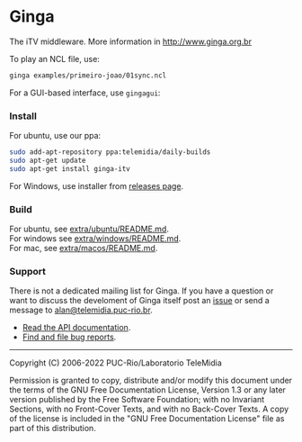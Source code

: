 # Ginga

The iTV middleware. More information in http://www.ginga.org.br

To play an NCL file, use:

```bash
ginga examples/primeiro-joao/01sync.ncl
```

For a GUI-based interface, use `gingagui`:

### Install

For ubuntu, use our ppa:

```bash
sudo add-apt-repository ppa:telemidia/daily-builds
sudo apt-get update
sudo apt-get install ginga-itv
```

For Windows, use installer from [releases page](https://github.com/telemidia/ginga/releases).

### Build

For ubuntu, see [extra/ubuntu/README.md](extra/ubuntu/README.md).  
For windows see [extra/windows/README.md](extra/windows/README.md).  
For mac, see [extra/macos/README.md](extra/macos/README.md).  

### Support

There is not a dedicated mailing list for Ginga. If you have a question or want to discuss the develoment of Ginga itself post an [issue](https://github.com/telemidia/ginga/issues) or send a message to alan@telemidia.puc-rio.br.

* <a href="http://www.telemidia.puc-rio.br/~gflima/misc/ginga">Read the API documentation</a>.
* <a href="https://github.com/TeleMidia/ginga/issues">Find and file bug reports</a>.

---
Copyright (C) 2006-2022 PUC-Rio/Laboratorio TeleMidia

Permission is granted to copy, distribute and/or modify this document under
the terms of the GNU Free Documentation License, Version 1.3 or any later
version published by the Free Software Foundation; with no Invariant
Sections, with no Front-Cover Texts, and with no Back-Cover Texts. A copy of
the license is included in the "GNU Free Documentation License" file as part
of this distribution.
